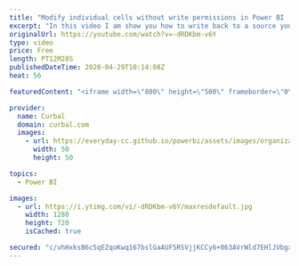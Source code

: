 ```yaml
---
title: "Modify individual cells without write permissions in Power BI  | Write back in Power BI"
excerpt: "In this video I am show you how to write back to a source you dont own. Links to mentioned sources:  Create an index with DAX: https://youtu.be/qUmTxQHr6nY  Create a rowid with dax:  https://youtu.be/WzpqBLApSBU  Here you can download all the pbix files: https://curbal.com/donwload-center\r \r SUBSCRIBE"
originalUrl: https://youtube.com/watch?v=-dRDKbm-v6Y
type: video
price: Free
length: PT12M28S
publishedDateTime: 2020-04-29T10:14:08Z
heat: 56

featuredContent: "<iframe width=\"800\" height=\"500\" frameborder=\"0\" src=\"https://www.youtube.com/embed/-dRDKbm-v6Y\" allow=\"accelerometer; autoplay; encrypted-media; gyroscope; picture-in-picture\" allowfullscreen></iframe>"

provider:
  name: Curbal
  domain: curbal.com
  images:
    - url: https://everyday-cc.github.io/powerbi/assets/images/organizations/curbal.com-50x50.jpg
      width: 50
      height: 50

topics:
  - Power BI

images:
  - url: https://i.ytimg.com/vi/-dRDKbm-v6Y/maxresdefault.jpg
    width: 1280
    height: 720
    isCached: true

secured: "c/vhHxksB6c5qEZqoKwq167bslGaAUF5RSVjjKCCy6+063AVrWld7EHlJVbgxKb7fA6O5NhlPi18zwa+4YxCalZxBsqqCDtK8wGSo5PHYOfeUXVDZeu+Yq/DfUIn4x+GHmOAFQYSLzm/fjTqyKHpo7G7VMb81gi9gphH2FJ9XzUqAI+rrc8DU9GGkpKPEP1OiiDYTnuQ40uCyUSFPmZmHLhh3Q1NT8bF9vhx1ixc5HfOBZtZDOPW5n3kSHsU9PigEdxPm/GIeuIbHlAVFwqXGhyGqJIN6y9RW2c7gz59/T2Kj308yszzx0ja8FWtAtF89fHRsm9Gh1ErD9mesWR3gNX7XwmuiZO7r5U4duJwfP+QF461O061nYehIH3amNeRpI0uv6DJAIoX2rFJXDskc8CAPzK/PupUS2Vx+HCRENg=;JnRe80gbKgmARkoRi9F9Lg=="
---
```


